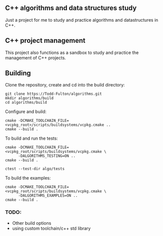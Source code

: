 ## C++ algorithms and data structures study
Just a project for me to study and practice algorithms and datastructures in C++.


## C++ project management
This project also functions as a sandbox to study and practice the management of C++ projects.

## Building

Clone the repository, create and cd into the build directory:
```
git clone https://Todd-Fulton/algorithms.git
mkdir algorithms/build
cd algorithms/build
```

Configure and build:
```
cmake -DCMAKE_TOOLCHAIN_FILE=<vcpkg_root>/scripts/buildsystems/vcpkg.cmake ..
cmake --build .
```

To build and run the tests:
```
cmake -DCMAKE_TOOLCHAIN_FILE=<vcpkg_root/scripts/buildsystems/vcpkg.cmake \
      -DALGORITHMS_TESTING=ON ..
cmake --build .

ctest --test-dir algo/tests
```

To build the examples:
```
cmake -DCMAKE_TOOLCHAIN_FILE=<vcpkg_root/scripts/buildsystems/vcpkg.cmake \
      -DALGORITHMS_EXAMPLES=ON ..
cmake --build .
```

### TODO: 
- Other build options
- using custom toolchain/c++ std library


